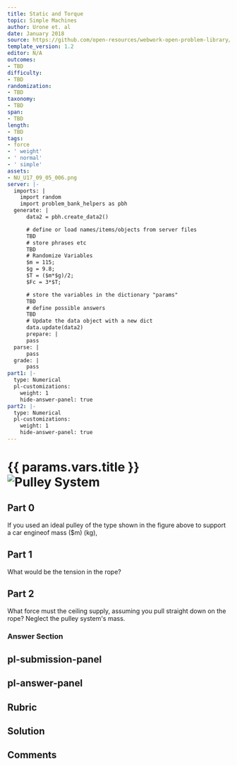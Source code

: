 ```yaml
---
title: Static and Torque
topic: Simple Machines
author: Urone et. al
date: January 2018
source: https://github.com/open-resources/webwork-open-problem-library/tree/master/Contrib/BrockPhysics/College_Physics_Urone/9.Static_and_Torque/9-05.Simple_Machines/NU_U17_09_05_006.pg
template_version: 1.2
editor: N/A
outcomes:
- TBD
difficulty:
- TBD
randomization:
- TBD
taxonomy:
- TBD
span:
- TBD
length:
- TBD
tags:
- force
- ' weight'
- ' normal'
- ' simple'
assets:
- NU_U17_09_05_006.png
server: |-
  imports: |
    import random
    import problem_bank_helpers as pbh
  generate: |
      data2 = pbh.create_data2()

      # define or load names/items/objects from server files
      TBD
      # store phrases etc
      TBD
      # Randomize Variables
      $m = 115;
      $g = 9.8;
      $T = ($m*$g)/2;
      $Fc = 3*$T;

      # store the variables in the dictionary "params"
      TBD
      # define possible answers
      TBD
      # Update the data object with a new dict
      data.update(data2)
      prepare: |
      pass
  parse: |
      pass
  grade: |
      pass
part1: |-
  type: Numerical
  pl-customizations:
    weight: 1
    hide-answer-panel: true
part2: |-
  type: Numerical
  pl-customizations:
    weight: 1
    hide-answer-panel: true
---
```


# {{ params.vars.title }}![Pulley System](NU_U17_09_05_006.png)

## Part 0 
If you used an ideal pulley of the type shown in the figure above to support a car engineof mass ($m) (kg), 
## Part 1 
What would be the tension in the rope? 
## Part 2 
What force must the ceiling supply, assuming you pull straight down on the rope? Neglect the pulley system's mass. 


### Answer Section 


## pl-submission-panel 


## pl-answer-panel 


## Rubric 


## Solution 


## Comments 



